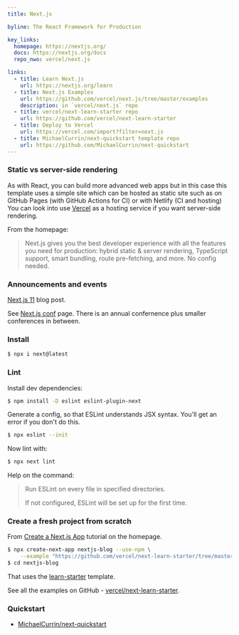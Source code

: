 ```yaml
---
title: Next.js

byline: The React Framework for Production

key_links:
  homepage: https://nextjs.org/
  docs: https://nextjs.org/docs
  repo_nwo: vercel/next.js

links:
  - title: Learn Next.js
    url: https://nextjs.org/learn
  - title: Next.js Examples
    url: https://github.com/vercel/next.js/tree/master/examples
    description: in `vercel/next.js` repo
  - title: vercel/next-learn-starter repo
    url: https://github.com/vercel/next-learn-starter
  - title: Deploy to Vercel
    url: https://vercel.com/import?filter=next.js
  - title: MichaelCurrin/next-quickstart template repo
    url: https://github.com/MichaelCurrin/next-quickstart
---
```


### Static vs server-side rendering

As with React, you can build more advanced web apps but in this case this template uses a simple site which can be hosted as static site such as on GitHub Pages (with GitHub Actions for CI) or with Netlify (CI and hosting) You can look into use [Vercel](https://vercel.com/) as a hosting service if you want server-side rendering.

From the homepage:

> Next.js gives you the best developer experience with all the features you need for production: hybrid static & server rendering, TypeScript support, smart bundling, route pre-fetching, and more. No config needed.


### Announcements and events

[Next.js 11](https://nextjs.org/blog/next-11) blog post.

See [Next.js conf](https://nextjs.org/conf) page. There is an annual confernence plus smaller conferences in between.


### Install

```sh
$ npx i next@latest
```


### Lint

Install dev dependencies:

```sh
$ npm install -D eslint eslint-plugin-next
```

Generate a config, so that ESLint understands JSX syntax. You'll get an error if you don't do this.

```sh
$ npx eslint --init
```

Now lint with:

```sh
$ npx next lint
```

Help on the command:

> Run ESLint on every file in specified directories.
>
> If not configured, ESLint will be set up for the first time.


### Create a fresh project from scratch

From [Create a Next.js App](https://nextjs.org/learn/basics/create-nextjs-app) tutorial on the homepage.

```sh
$ npx create-next-app nextjs-blog --use-npm \
    --example "https://github.com/vercel/next-learn-starter/tree/master/learn-starter"
$ cd nextjs-blog
```

That uses the [learn-starter](https://github.com/vercel/next-learn-starter/tree/master/learn-starter) template.

See all the examples on GitHub - [vercel/next-learn-starter](https://github.com/vercel/next-learn-starter).

### Quickstart

- [MichaelCurrin/next-quickstart](https://github.com/MichaelCurrin/next-quickstart)

